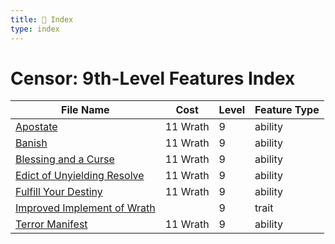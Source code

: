 ```yaml
---
title: 📑 Index
type: index
---
```


# Censor: 9th-Level Features Index

| File Name                                                           | Cost     | Level | Feature Type |
| ------------------------------------------------------------------- | -------- | ----- | ------------ |
| [Apostate](../Apostate)                                             | 11 Wrath | 9     | ability      |
| [Banish](../Banish)                                                 | 11 Wrath | 9     | ability      |
| [Blessing and a Curse](../Blessing%20and%20a%20Curse)               | 11 Wrath | 9     | ability      |
| [Edict of Unyielding Resolve](../Edict%20of%20Unyielding%20Resolve) | 11 Wrath | 9     | ability      |
| [Fulfill Your Destiny](../Fulfill%20Your%20Destiny)                 | 11 Wrath | 9     | ability      |
| [Improved Implement of Wrath](../Improved%20Implement%20of%20Wrath) |          | 9     | trait        |
| [Terror Manifest](../Terror%20Manifest)                             | 11 Wrath | 9     | ability      |
